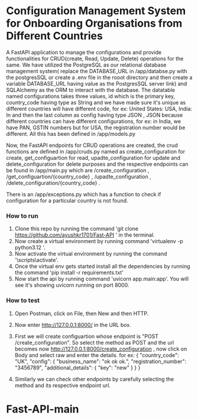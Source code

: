
# Configuration Management System for Onboarding Organisations from Different Countries

A FastAPI application to manage the configurations and provide functionalities for CRUD(create, Read, Update, Delete) operations for the same.
We have utilized the PostgreSQL as our relational database management system( replace the DATABASE_URL in /app/databse.py with the postgresSQL or create a .env file in the rooot directory and then create a variable DATABASE_URL having value as the PostgresSQL server link) and SQLAlchemy as the ORM to interact with the database.
The datatable named configurations takes three values, id which is the primary key, country_code having type as String and we have made sure it's unique as different countries will have different code, for ex: United States: USA, India: In and then the last column as config having type JSON , JSON because different countries can have different configurations, for ex: in India, we have PAN, GSTIN numbers but for USA, the registration number would be different. All this has been defined in /app/models.py

Now, the FastAPI endpoints for CRUD operations are created, the crud functions are defined in /app/cruds.py named as create_configuration for create, get_configuartion for read, upadte_configuration for update and delete_configuration for delete purposes and the respective endpoints can be found in /app/main.py which are /create_configuration , /get_configuartion/{country_code} , /upadte_configuration , /delete_configuration/{country_code} .

There is an /app/exceptions.py which has a function to check if configuration for a particular country is not found.

### How to run

1. Clone this repo by running the command 'git clone https://github.com/ayushkr1701/Fast-API ' in the terminal.
2. Now create a virtual environment by running command 'virtualenv -p python3.12 <name>'.
3. Now activate the virtual environment by running the command '<name>\scripts\activate'.
4. Once the virtual env gets started install all the dependencies by running the command 'pip install -r requirements.txt' 
5. Now start the api by running command 'uvicorn app.main:app'. You will see it's showing uvicorn running on port 8000.

### How to test

1. Open Postman, click on File, then New and then HTTP.
2. Now enter http://127.0.0.1:8000/ in the URL box.
3. First we will create configuartion whose endpoint is "POST /create_configuration". So select the method as POST and the url becomes now http://127.0.0.1:8000/create_configuration , now click on Body and select raw and enter the details. for ex:
    {
        "country_code": "UK",
        "config": {
            "business_name": "ok ok ok.",
            "registration_number": "3456789",
            "additional_details": {
                "key": "new"
            }
        }
    }

4. Similarly we can check other endpoints by carefully selecting the method and its respective endpoint url.
# Fast-API-main
